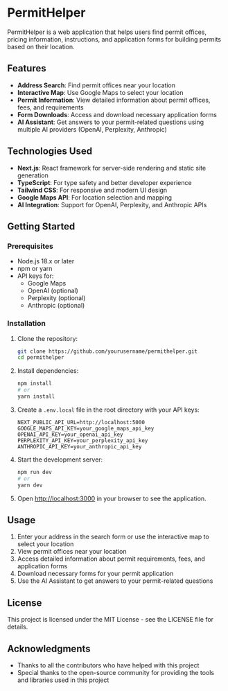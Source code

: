 # PermitHelper

PermitHelper is a web application that helps users find permit offices, pricing information, instructions, and application forms for building permits based on their location.

## Features

- **Address Search**: Find permit offices near your location
- **Interactive Map**: Use Google Maps to select your location
- **Permit Information**: View detailed information about permit offices, fees, and requirements
- **Form Downloads**: Access and download necessary application forms
- **AI Assistant**: Get answers to your permit-related questions using multiple AI providers (OpenAI, Perplexity, Anthropic)

## Technologies Used

- **Next.js**: React framework for server-side rendering and static site generation
- **TypeScript**: For type safety and better developer experience
- **Tailwind CSS**: For responsive and modern UI design
- **Google Maps API**: For location selection and mapping
- **AI Integration**: Support for OpenAI, Perplexity, and Anthropic APIs

## Getting Started

### Prerequisites

- Node.js 18.x or later
- npm or yarn
- API keys for:
  - Google Maps
  - OpenAI (optional)
  - Perplexity (optional)
  - Anthropic (optional)

### Installation

1. Clone the repository:

   ```bash
   git clone https://github.com/yourusername/permithelper.git
   cd permithelper
   ```

1. Install dependencies:

   ```bash
   npm install
   # or
   yarn install
   ```

1. Create a `.env.local` file in the root directory with your API keys:

   ```
   NEXT_PUBLIC_API_URL=http://localhost:5000
   GOOGLE_MAPS_API_KEY=your_google_maps_api_key
   OPENAI_API_KEY=your_openai_api_key
   PERPLEXITY_API_KEY=your_perplexity_api_key
   ANTHROPIC_API_KEY=your_anthropic_api_key
   ```

1. Start the development server:

   ```bash
   npm run dev
   # or
   yarn dev
   ```

1. Open [http://localhost:3000](http://localhost:3000) in your browser to see the application.

## Usage

1. Enter your address in the search form or use the interactive map to select your location
1. View permit offices near your location
1. Access detailed information about permit requirements, fees, and application forms
1. Download necessary forms for your permit application
1. Use the AI Assistant to get answers to your permit-related questions

## License

This project is licensed under the MIT License - see the LICENSE file for details.

## Acknowledgments

- Thanks to all the contributors who have helped with this project
- Special thanks to the open-source community for providing the tools and libraries used in this project
